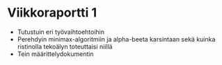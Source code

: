 # Viikkoraportti 1

- Tutustuin eri työvaihtoehtoihin
- Perehdyin minimax-algoritmiin ja alpha-beeta karsintaan sekä kuinka ristinolla tekoälyn toteuttaisi niillä
- Tein määrittelydokumentin
